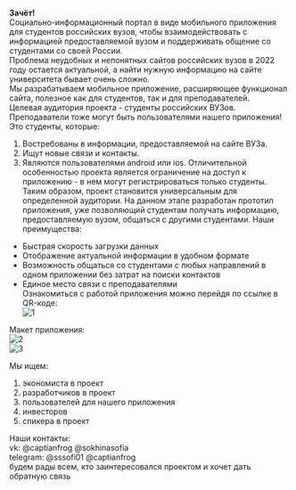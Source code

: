 <b> Зачёт! </b>  
Социально-информационный портал в виде мобильного приложения для студентов российских вузов, чтобы взаимодействовать с информацией предоставляемой вузом и поддерживать общение со студентами со своей России.  
Проблема неудобных и непонятных сайтов российских вузов в 2022 году остается актуальной, а найти нужную информацию на сайте университета бывает очень сложно.  
Мы разрабатываем мобильное приложение, расширяющее функционал сайта, полезное как для студентов, так и для преподавателей.   
Целевая аудитория проекта - студенты российских ВУЗов.
Преподаватели тоже могут быть пользователями нашего приложения!
Это студенты, которые:
1. Востребованы в информации, предоставляемой на сайте ВУЗа.
2. Ищут новые связи и контакты.
3. Являются пользователями android или ios.
Отличительной особенностью проекта является ограничение на доступ к
приложению - в нем могут регистрироваться только студенты. Таким образом,
проект становится универсальным для определенной аудитории.
На данном этапе разработан прототип приложения, уже
позволяющий студентам получать информацию, предоставляемую
вузом, общаться с другими студентами.
Наши преимущества:
- Быстрая скорость загрузки данных
- Отображение актуальной информации в удобном формате
- Возможность общаться со студентами с любых направлений
в одном приложении без затрат на поиски контактов
- Единое место связи с преподавателями  
Ознакомиться с работой приложения можно перейдя по ссылке в QR-коде:  
![1](https://user-images.githubusercontent.com/54963637/192837449-e031e90b-8863-4357-bf5a-51af39dfd0ae.jpg)

Макет приложения:  
![2](https://user-images.githubusercontent.com/54963637/192837519-33d78e41-3389-433c-b8cd-e74604fa57ab.jpg)  
![3](https://user-images.githubusercontent.com/54963637/192837536-4467a40b-3115-494f-8015-c507ad79f320.jpg)  

Мы ищем:
1. экономиста в проект
2. разработчиков в проект
3. пользователей для нашего приложения
4. инвесторов
5. спикера в проект  
  
Наши контакты:  
vk: @captianfrog @sokhinasofia   
telegram: @sssofi01 @captianfrog  
будем рады всем, кто заинтересовался проектом и хочет дать обратную связь
